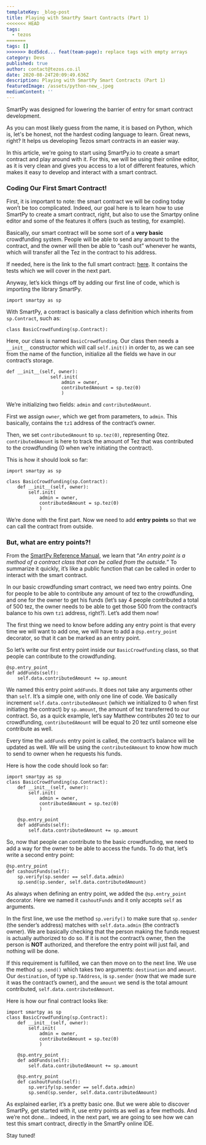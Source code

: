 ```yaml
---
templateKey: _blog-post
title: Playing with SmartPy Smart Contracts (Part 1)
<<<<<<< HEAD
tags:
  - tezos
=======
tags: []
>>>>>>> 8cd5dcd... feat(team-page): replace tags with empty arrays
category: Devs
published: true
author: contact@tezos.co.il
date: 2020-08-24T20:09:49.636Z
description: Playing with SmartPy Smart Contracts (Part 1)
featuredImage: /assets/python-new_.jpeg
mediumContent: ''
---
```


SmartPy was designed for lowering the barrier of entry for smart contract development.

As you can most likely guess from the name, it is based on Python, which is, let's be honest, not the hardest coding language to learn. Great news, right? It helps us developing Tezos smart contracts in an easier way.

In this article, we're going to start using SmartPy.io to create a smart contract and play around with it. For this, we will be using their online editor, as it is very clean and gives you access to a lot of different features, which makes it easy to develop and interact with a smart contract.

### Coding Our First Smart Contract!

First, it is important to note: the smart contract we will be coding today won’t be too complicated. Indeed, our goal here is to learn how to use SmartPy to create a smart contract, right, but also to use the Smartpy online editor and some of the features it offers (such as testing, for example).

Basically, our smart contract will be some sort of a **very basic** crowdfunding system. People will be able to send any amount to the contract, and the owner will then be able to “cash out” whenever he wants, which will transfer all the Tez in the contract to his address.

If needed, here is the link to the full smart contract: [here](https://smartpy.io/dev/index.html?code=eJytVMFu4jAQvecrRjk5WohIq15WQlpaUamnPZTbahW5tlmsJnZkmyL69TvjBEggsNKqPkA8fjPzZvzGum6sC@Br7kKzB@7BN0kiKu49PHKvxZOzO7neGqnNH@ab_Mma4LgI2fcEcEm1hrLURoeyZF5V6wnYnVGuO6ZF1pwQ7GiixWWtDcxb@GRwJCiHftsGJRe13ZqAMEwd1CebZQPkaRc_fiBKoe@@bKw24ciQS_mMJfjI8Jya5IHnlym_xZw8bpJ_ZhDcb@w2jGdp8g_l9HpP_fPKSOVgPu8lj63I@nhCndCTW0SzJCFSWGIZlA_M8Fphv9KL21vhaZolxDYCO4ZeKMOdtoce@1AeTCwbIPJNwdqwQHG7sEBx8T_NTl06edyx9Ndq@br6DS@oAM0JCWGj2jtGHfXdohRaHliOU96zNHwW02ifdqbOwdtaWaOWlVcjHr3TxcAt_ogCXS7V3Qp32BRUgShuF_aq2j5QmEGaRaWF6rWVC0EXxtJ40CEf7dsYBM0dYFnp0SBkH@_5fZcBGhxqLXTD0RNw2GLfexWnY8Xmx2HJcrc17CDYtpwJ8LOJLGaz7BoNKu5rSWDESwr3D1cZxO59LQUKecnh7uFKG05C@RnlTS8FyQVfi1YyMAV6OyoJO@vex7kMnpczPj3ZXtdoOw@gaFxuMDA2_CeL3sRN4INXWqLxmeM2@wvJtPyD). It contains the tests which we will cover in the next part.

Anyway, let’s kick things off by adding our first line of code, which is importing the library SmartPy.

`import smartpy as sp`

With SmartPy, a contract is basically a class definition which inherits from `sp.Contract`, such as:

`class BasicCrowdfunding(sp.Contract):`

Here, our class is named `BasicCrowdfunding`. Our class then needs a `__init__` constructor which will call `self.init()` in order to, as we can see from the name of the function, initialize all the fields we have in our contract’s storage.

```
def __init__(self, owner):
                self.init(
                    admin = owner,
                    contributedAmount = sp.tez(0)
                    )
```

We’re initializing two fields: `admin` and `contributedAmount`.

First we assign `owner`, which we get from parameters, to `admin`. This basically, contains the `tz1` address of the contract’s owner.

Then, we set `contributedAmount` to `sp.tez(0)`, representing 0tez. `contributedAmount` is here to track the amount of Tez that was contributed to the crowdfunding (0 when we’re initiating the contract).

This is how it should look so far:

```
import smartpy as sp

class BasicCrowdfunding(sp.Contract):
    def __init__(self, owner):
        self.init(
            admin = owner,
            contributedAmount = sp.tez(0)
            )
```

We’re done with the first part. Now we need to add **entry points** so that we can call the contract from outside.

### But, what are entry points?!

From the [SmartPy Reference Manual](https://www.smartpy.io/dev/reference.html), we learn that “_An entry point is a method of a contract class that can be called from the outside._” To summarize it quickly, it’s like a public function that can be called in order to interact with the smart contract.

In our basic crowdfunding smart contract, we need two entry points. One for people to be able to contribute any amount of tez to the crowdfunding, and one for the owner to get his funds (let’s say 4 people contributed a total of 500 tez, the owner needs to be able to get those 500 from the contract’s balance to his own `tz1` address, right?). Let’s add them now!

The first thing we need to know before adding any entry point is that every time we will want to add one, we will have to add a `@sp.entry_point` decorator, so that it can be marked as an entry point.

So let’s write our first entry point inside our `BasicCrowdfunding` class, so that people can contribute to the crowdfunding.

```
@sp.entry_point
def addFunds(self):
    self.data.contributedAmount += sp.amount
```

We named this entry point `addFunds`. It does not take any arguments other than `self`. It’s a simple one, with only one line of code. We basically increment `self.data.contributedAmount` (which we initialized to 0 when first initiating the contract) by `sp.amount`, the amount of tez transferred to our contract. So, as a quick example, let’s say Matthew contributes 20 tez to our crowdfunding, `contributedAmount` will be equal to 20 tez until someone else contribute as well.

Every time the `addFunds` entry point is called, the contract’s balance will be updated as well. We will be using the `contributedAmount` to know how much to send to owner when he requests his funds.

Here is how the code should look so far:

```
import smartpy as sp
class BasicCrowdfunding(sp.Contract):
    def __init__(self, owner):
        self.init(
            admin = owner,
            contributedAmount = sp.tez(0)
            )

    @sp.entry_point
    def addFunds(self):
        self.data.contributedAmount += sp.amount
```

So, now that people can contribute to the basic crowdfunding, we need to add a way for the owner to be able to access the funds. To do that, let’s write a second entry point:

```
@sp.entry_point
def cashoutFunds(self):
    sp.verify(sp.sender == self.data.admin)
    sp.send(sp.sender, self.data.contributedAmount)
```

As always when defining an entry point, we added the `@sp.entry_point` decorator. Here we named it `cashoutFunds` and it only accepts `self` as arguments.

In the first line, we use the method `sp.verify()` to make sure that `sp.sender` (the sender’s address) matches with `self.data.admin` (the contract’s owner). We are basically checking that the person making the funds request is actually authorized to do so. If it is not the contract’s owner, then the person is **NOT** authorized, and therefore the entry point will just fail, and nothing will be done.

If this requirement is fulfilled, we can then move on to the next line. We use the method `sp.send()` which takes two arguments: `destination` and `amount`. Our `destination`, of type `sp.TAddress`, is `sp.sender` (now that we made sure it was the contract’s owner), and the `amount` we send is the total amount contributed, `self.data.contributedAmount`.

Here is how our final contract looks like:

```
import smartpy as sp
class BasicCrowdfunding(sp.Contract):
    def __init__(self, owner):
        self.init(
            admin = owner,
            contributedAmount = sp.tez(0)
            )

    @sp.entry_point
    def addFunds(self):
        self.data.contributedAmount += sp.amount

    @sp.entry_point
    def cashoutFunds(self):
        sp.verify(sp.sender == self.data.admin)
        sp.send(sp.sender, self.data.contributedAmount)
```

As explained earlier, it’s a pretty basic one. But we were able to discover SmartPy, get started with it, use entry points as well as a few methods. And we’re not done… indeed, in the next part, we are going to see how we can test this smart contract, directly in the SmartPy online IDE.

Stay tuned!
